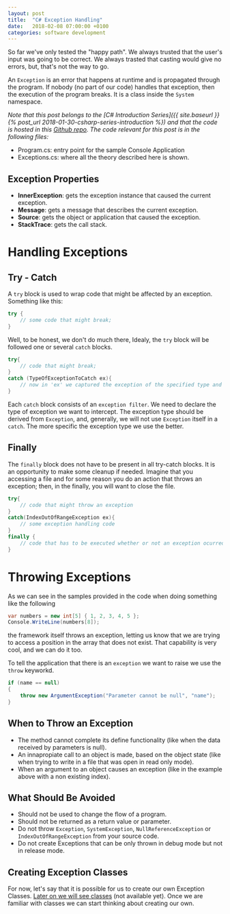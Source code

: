 ```yaml
---
layout: post
title:  "C# Exception Handling"
date:   2018-02-08 07:00:00 +0100
categories: software development
---
```

So far we've only tested the "happy path". We always trusted that the user's input was going to be correct. We always trasted that casting would give no errors, but, that's not the way to go. 

An `Exception` is an error that happens at runtime and is propagated through the program. If nobody (no part of our code) handles that exception, then the execution of the program breaks. It is a class inside the `System` namespace. 

<!--more-->

*Note that this post belongs to the [C# Introduction Series]({{ site.baseurl }}{% post_url 2018-01-30-csharp-series-introduction %}) and that the code is hosted in this [Github repo](https://github.com/nereolopez/csharp-intro).
The code relevant for this post is in the following files:*
- Program.cs: entry point for the sample Console Application
- Exceptions.cs: where all the theory described here is shown.

## Exception Properties
- **InnerException**: gets the exception instance that caused the current exception.
- **Message**: gets a message that describes the current exception.
- **Source**: gets the object or application that caused the exception.
- **StackTrace**: gets the call stack.

# Handling Exceptions

## Try - Catch
A `try` block is used to wrap code that might be affected by an exception. Something like this:

```csharp
try {
    // some code that might break;
}
```

Well, to be honest, we don't do much there, Idealy, the `try` block will be followed one or several `catch` blocks.

```csharp
try{
    // code that might break;
}
catch (TypeOfExceptionToCatch ex){
    // now in 'ex' we captured the exception of the specified type and we can do something with it.
}
```

Each `catch` block consists of an `exception filter`. We need to declare the type of exception we want to intercept. The exception type should be derived from `Exception`, and, generally, we will not use `Exception` itself in a `catch`. The more specific the exception type we use the better.

## Finally
The `finally` block does not have to be present in all try-catch blocks. It is an opportunity to make some cleanup if needed. Imagine that you accessing a file and for some reason you do an action that throws an exception; then, in the finally, you will want to close the file.

```csharp
try{
    // code that might throw an exception
}
catch(IndexOutOfRangeException ex){
    // some exception handling code
}
finally {
    // code that has to be executed whether or not an exception ocurred
}
```

# Throwing Exceptions
As we can see in the samples provided in the code when doing something like the following

```csharp
var numbers = new int[5] { 1, 2, 3, 4, 5 };
Console.WriteLine(numbers[8]);
```

the framework itself throws an exception, letting us know that we are trying to access a position in the array that does not exist. That capability is very cool, and we can do it too.

To tell the application that there is an `exception` we want to raise we use the `throw` keyworkd. 

```csharp
if (name == null)
{
    throw new ArgumentException("Parameter cannot be null", "name");
}
```

## When to Throw an Exception
- The method cannot complete its define functionality (like when the data received by parameters is null).
- An innapropiate call to an object is made, based on the object state (like when trying to write in a file that was open in read only mode).
- When an argument to an object causes an exception (like in the example above with a non existing index).

## What Should Be Avoided
- Should not be used to change the flow of a program.
- Should not be returned as a return value or parameter.
- Do not throw `Exception`, `SystemException`, `NullReferenceException` or `IndexOutOfRangeException` from your source code.
- Do not create Exceptions that can be only thrown in debug mode but not in release mode.

## Creating Exception Classes
For now, let's say that it is possible for us to create our own Exception Classes. [Later on we will see classes]() (not available yet). Once we are familiar with classes we can start thinking about creating our own.